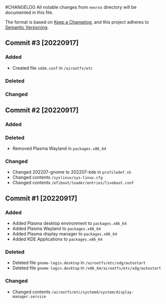#CHANGELOG
All notable changes from `neoros` directory will be documented in this file.

The format is based on [Keep a Changelog](https://keepachangelog.com/en/1.0.0/),
and this project adheres to [Semantic Versioning](https://semver.org/spec/v2.0.0.html).

## Commit #3 [20220917]
### Added
- Created file `sddm.conf` in `/airootfs/etc`
### Deleted
### Changed

## Commit #2 [20220917]
### Added
### Deleted
- Removed Plasma Wayland in `packages.x86_64`
### Changed
- Changed 202207-gnome to 202207-kde in `profiledef.sh`
- Changed contents `/syslinux/sys-linux.cfg`
- Changed contents `/efiboot/loader/entries/liveboot.conf`

## Commit #1 [20220917]
### Added
- Added Plasma desktop environment to `packages.x86_64`
- Added Plasma Wayland to `packages.x86_64`
- Added Plasma display manager to `packages.x86_64`
- Added KDE Applications to `packages.x86_64`
### Deleted
- Deleted file `gnome-login.desktop` in `/airootfs/etc/xdg/autostart`
- Deleted file `gnome-login.desktop` in `/x86_64/airootfs/etc/xdg/autostart`
### Changed
- Changed contents `/airootfs/etc/systemd/system/display-manager.service`
